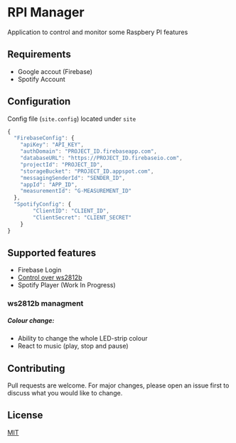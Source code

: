 # RPI Manager

Application to control and monitor some Raspbery PI features

## Requirements
- Google accout (Firebase)
- Spotify Account

## Configuration

Config file (`site.config`) located under `site`

```js
{
  "FirebaseConfig": {
    "apiKey": "API_KEY",
    "authDomain": "PROJECT_ID.firebaseapp.com",
    "databaseURL": "https://PROJECT_ID.firebaseio.com",
    "projectId": "PROJECT_ID",
    "storageBucket": "PROJECT_ID.appspot.com",
    "messagingSenderId": "SENDER_ID",
    "appId": "APP_ID",
    "measurementId": "G-MEASUREMENT_ID"
  },
  "SpotifyConfig": {
        "ClientID": "CLIENT_ID",
        "ClientSecret": "CLIENT_SECRET"
    }
}
```

## Supported features
- Firebase Login
- [Control over ws2812b](#ws2812b-managment)
- Spotify Player (Work In Progress)

### ws2812b managment
##### Colour change: 
- Ability to change the whole LED-strip colour
- React to music (play, stop and pause)
      
## Contributing
Pull requests are welcome. For major changes, please open an issue first to discuss what you would like to change.

## License
[MIT](https://choosealicense.com/licenses/mit/)